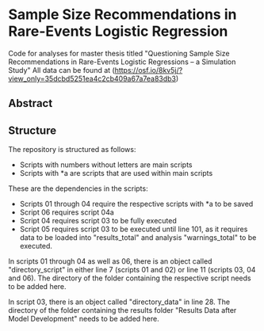 # Sample Size Recommendations in Rare-Events Logistic Regression
Code for analyses for master thesis titled "Questioning Sample Size Recommendations in Rare-Events Logistic Regressions – a Simulation Study"
All data can be found at (https://osf.io/8kv5j/?view_only=35dcbd5251ea4c2cb409a67a7ea83db3)



## Abstract


## Structure

The repository is structured as follows:
- Scripts with numbers without letters are main scripts
- Scripts with *a are scripts that are used within main scripts

These are the dependencies in the scripts:
- Scripts 01 through 04 require the respective scripts with *a to be saved
- Script 06 requires script 04a
- Script 04 requires script 03 to be fully executed
- Script 05 requires script 03 to be executed until line 101, as it requires data to be loaded into "results_total" and analysis "warnings_total" to be executed.


In scripts 01 through 04 as well as 06, there is an object called "directory_script" in either line 7 (scripts 01 and 02) or line 11 (scripts 03, 04 and 06).
The directory of the folder containing the respective script needs to be added here.

In script 03, there is an object called "directory_data" in line 28. The directory of the folder containing the results folder "Results Data after Model Development" needs to be added here. 
